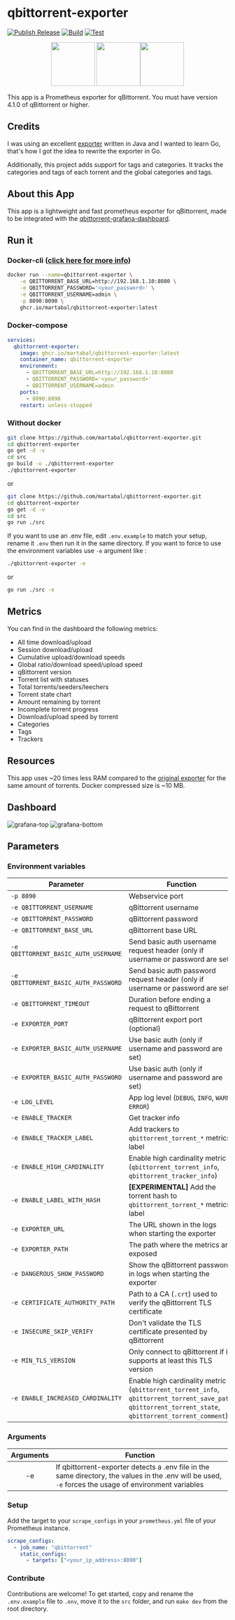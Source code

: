 # qbittorrent-exporter

[![Publish Release](https://github.com/martabal/qbittorrent-exporter/actions/workflows/docker.yml/badge.svg)](https://github.com/martabal/qbittorrent-exporter/actions/workflows/docker.yml)
[![Build](https://github.com/martabal/qbittorrent-exporter/actions/workflows/build.yml/badge.svg)](https://github.com/martabal/qbittorrent-exporter/actions/workflows/build.yml)
[![Test](https://github.com/martabal/qbittorrent-exporter/actions/workflows/test.yml/badge.svg)](https://github.com/martabal/qbittorrent-exporter/actions/workflows/test.yml)

<p align="center">
<img src="img/qbittorrent.png" width=100> <img src="img/prometheus.png" width=100><img src="img/golang.png" width=100>
</p>

This app is a Prometheus exporter for qBittorrent.
You must have version 4.1.0 of qBittorrent or higher.

## Credits

I was using an excellent [exporter](https://github.com/caseyscarborough/qbittorrent-exporter) written in Java and I wanted to learn Go, that's how I got the idea to rewrite the exporter in Go.

Additionally, this project adds support for tags and categories. It tracks the categories and tags of each torrent and the global categories and tags.

## About this App

This app is a lightweight and fast prometheus exporter for qBittorrent, made to be integrated with the [qbittorrent-grafana-dashboard](https://raw.githubusercontent.com/martabal/qbittorrent-exporter/main/grafana/dashboard.json).

## Run it

### Docker-cli ([click here for more info](https://docs.docker.com/engine/reference/commandline/cli/))

```sh
docker run --name=qbittorrent-exporter \
    -e QBITTORRENT_BASE_URL=http://192.168.1.10:8080 \
    -e QBITTORRENT_PASSWORD='<your_password>' \
    -e QBITTORRENT_USERNAME=admin \
    -p 8090:8090 \
    ghcr.io/martabal/qbittorrent-exporter:latest
```

### Docker-compose

```yaml
services:
  qbittorrent-exporter:
    image: ghcr.io/martabal/qbittorrent-exporter:latest
    container_name: qbittorrent-exporter
    environment:
      - QBITTORRENT_BASE_URL=http://192.168.1.10:8080
      - QBITTORRENT_PASSWORD='<your_password>'
      - QBITTORRENT_USERNAME=admin
    ports:
      - 8090:8090
    restart: unless-stopped
```

### Without docker

```sh
git clone https://github.com/martabal/qbittorrent-exporter.git
cd qbittorrent-exporter
go get -d -v
cd src
go build -o ./qbittorrent-exporter
./qbittorrent-exporter
```

or

```sh
git clone https://github.com/martabal/qbittorrent-exporter.git
cd qbittorrent-exporter
go get -d -v
cd src
go run ./src
```

If you want to use an .env file, edit `.env.example` to match your setup, rename it `.env` then run it in the same directory. If you want to force to use the environment variables use `-e` argument like :

```sh
./qbittorrent-exporter -e
```

or

```sh
go run ./src -e
```

## Metrics

You can find in the dashboard the following metrics:

- All time download/upload
- Session download/upload
- Cumulative upload/download speeds
- Global ratio/download speed/upload speed
- qBittorrent version
- Torrent list with statuses
- Total torrents/seeders/leechers
- Torrent state chart
- Amount remaining by torrent
- Incomplete torrent progress
- Download/upload speed by torrent
- Categories
- Tags
- Trackers

## Resources

This app uses ~20 times less RAM compared to the [original exporter](https://github.com/caseyscarborough/qbittorrent-exporter) for the same amount of torrents.
Docker compressed size is ~10 MB.

## Dashboard

![grafana-top](img/grafana-1.png)
![grafana-bottom](img/grafana-2.png)

## Parameters

### Environment variables

| Parameter                            | Function                                                                                                                                                 | Default Value           |
| ------------------------------------ | -------------------------------------------------------------------------------------------------------------------------------------------------------- | ----------------------- |
| `-p 8090`                            | Webservice port                                                                                                                                          |                         |
| `-e QBITTORRENT_USERNAME`            | qBittorrent username                                                                                                                                     | `admin`                 |
| `-e QBITTORRENT_PASSWORD`            | qBittorrent password                                                                                                                                     | `adminadmin`            |
| `-e QBITTORRENT_BASE_URL`            | qBittorrent base URL                                                                                                                                     | `http://localhost:8090` |
| `-e QBITTORRENT_BASIC_AUTH_USERNAME` | Send basic auth username request header (only if username or password are set)                                                                           |                         |
| `-e QBITTORRENT_BASIC_AUTH_PASSWORD` | Send basic auth password request header (only if username or password are set)                                                                           |                         |
| `-e QBITTORRENT_TIMEOUT`             | Duration before ending a request to qBittorrent                                                                                                          | `30`                    |
| `-e EXPORTER_PORT`                   | qBittorrent export port (optional)                                                                                                                       | `8090`                  |
| `-e EXPORTER_BASIC_AUTH_USERNAME`    | Use basic auth (only if username and password are set)                                                                                                   |                         |
| `-e EXPORTER_BASIC_AUTH_PASSWORD`    | Use basic auth (only if username and password are set)                                                                                                   |                         |
| `-e LOG_LEVEL`                       | App log level (`DEBUG`, `INFO`, `WARN`, `ERROR`)                                                                                                         | `INFO`                  |
| `-e ENABLE_TRACKER`                  | Get tracker info                                                                                                                                         | `true`                  |
| `-e ENABLE_TRACKER_LABEL`                  | Add trackers to `qbittorrent_torrent_*` metrics label                                                                                                                                         | `true`                  |
| `-e ENABLE_HIGH_CARDINALITY`         | Enable high cardinality metric (`qbittorrent_torrent_info`, `qbittorrent_tracker_info`)                                                                  | `false`                 |
| `-e ENABLE_LABEL_WITH_HASH`          | **[EXPERIMENTAL]** Add the torrent hash to `qbittorrent_torrent_*` metrics label                                                                         | `false`                 |
| `-e EXPORTER_URL`                    | The URL shown in the logs when starting the exporter                                                                                                     |                         |
| `-e EXPORTER_PATH`                   | The path where the metrics are exposed                                                                                                                   | `/metrics`              |
| `-e DANGEROUS_SHOW_PASSWORD`         | Show the qBittorrent password in logs when starting the exporter                                                                                         | `false`                 |
| `-e CERTIFICATE_AUTHORITY_PATH`      | Path to a CA (`.crt`) used to verify the qBittorrent TLS certificate                                                                                     |                         |
| `-e INSECURE_SKIP_VERIFY`            | Don't validate the TLS certificate presented by qBittorrent                                                                                              | `false`                 |
| `-e MIN_TLS_VERSION`                 | Only connect to qBittorrent if it supports at least this TLS version                                                                                     | `TLS_1_3`               |
| `-e ENABLE_INCREASED_CARDINALITY`    | Enable high cardinality metric (`qbittorrent_torrent_info`, `qbittorrent_torrent_save_path`, `qbittorrent_torrent_state`, `qbittorrent_torrent_comment`) | `false`                 |

### Arguments

| Arguments | Function                                                                                                                                               |
| :-------: | ------------------------------------------------------------------------------------------------------------------------------------------------------ |
|    -e     | If qbittorrent-exporter detects a .env file in the same directory, the values in the .env will be used, `-e` forces the usage of environment variables |

### Setup

Add the target to your `scrape_configs` in your `prometheus.yml` file of your Prometheus instance.

```yaml
scrape_configs:
  - job_name: "qbittorrent"
    static_configs:
      - targets: ["<your_ip_address>:8090"]
```

### Contribute

Contributions are welcome! To get started, copy and rename the `.env.example` file to `.env`, move it to the `src` folder, and run `make dev` from the root directory.
